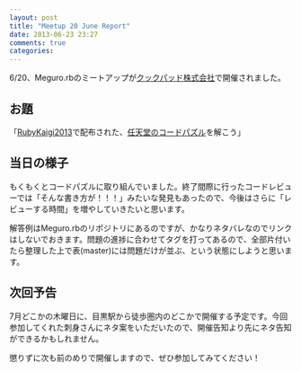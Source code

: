 ```yaml
---
layout: post
title: "Meetup 20 June Report"
date: 2013-06-23 23:27
comments: true
categories: 
---
```


6/20、Meguro.rbのミートアップが[クックパッド株式会社](http://info.cookpad.com/)で開催されました。

## お題

「[RubyKaigi2013](http://rubykaigi.org/2013)で配布された、[任天堂のコードパズル](http://cp1.nintendo.co.jp/ruby.html)を解こう」

## 当日の様子

もくもくとコードパズルに取り組んでいました。終了間際に行ったコードレビューでは「そんな書き方が！！！」みたいな発見もあったので、今後はさらに「レビューする時間」を増やしていきたいと思います。

解答例はMeguro.rbのリポジトリにあるのですが、かなりネタバレなのでリンクはしないでおきます。問題の進捗に合わせてタグを打ってあるので、全部片付いたら整理した上で表(master)には問題だけが並ぶ、という状態にしようと思います。

## 次回予告

7月どこかの木曜日に、目黒駅から徒歩圏内のどこかで開催する予定です。今回参加してくれた刺身さんにネタ案をいただいたので、開催告知より先にネタ告知ができるかもしれません。

懲りずに次も前のめりで開催しますので、ぜひ参加してみてください！




